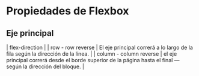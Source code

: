 # Propiedades de Flexbox
## Eje principal
|                                               flex-direction                                                                            |
| row - row reverse       | El eje principal correrá a lo largo de la fila según la dirección de la línea.                                |
| column - column reverse | el eje principal correrá desde el borde superior de la página hasta el final — según la dirección del bloque. |